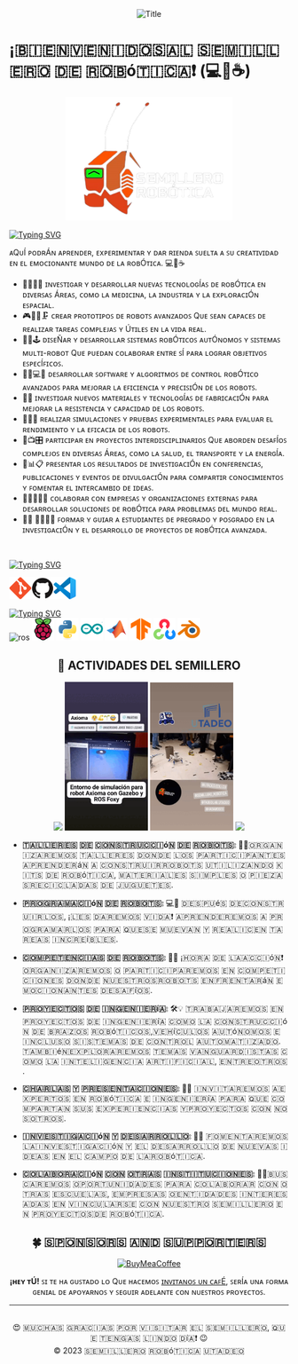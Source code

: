 <div align="center"><img src="https://readme-typing-svg.herokuapp.com?font=Architects+Daughter&color=%2338C2FF&size=50&center=true&vCenter=true&height=70&width=950&lines=¡La+revolución+robótica+comienza+aquí!" alt="Title"></img></div>


# ¡​🇧​​🇮​​🇪​​🇳​​🇻​​🇪​​🇳​​🇮​​🇩​​🇴​​🇸​ ​🇦​​🇱​ ​🇸​​🇪​​🇲​​🇮​​🇱​​🇱​​🇪​​🇷​​🇴​ ​🇩​​🇪​ ​🇷​​🇴​​🇧​ó​🇹​​🇮​​🇨​​🇦​❗ (💻💖☕)

<div id="header" align="center">
<img src="/img/semillero/background.png" width="300"/>
	
	
</div>

[![Typing SVG](https://readme-typing-svg.herokuapp.com?font=comfortaa&color=016EEA&size=24&width=600&lines=Diseñar+Desarrollar+Construir+Programar;Investigar+Optimizar+Simular+Modelar)](https://git.io/typing-svg)

ᴀQᴜÍ ᴘᴏᴅʀÁɴ ᴀᴘʀᴇɴᴅᴇʀ, ᴇxᴘᴇʀɪᴍᴇɴᴛᴀʀ ʏ ᴅᴀʀ ʀɪᴇɴᴅᴀ ꜱᴜᴇʟᴛᴀ ᴀ ꜱᴜ ᴄʀᴇᴀᴛɪᴠɪᴅᴀᴅ ᴇɴ ᴇʟ ᴇᴍᴏᴄɪᴏɴᴀɴᴛᴇ ᴍᴜɴᴅᴏ ᴅᴇ ʟᴀ ʀᴏʙÓᴛɪᴄᴀ. 💻💖☕


- 🧐🌱🚀🤓 ɪɴᴠᴇꜱᴛɪɢᴀʀ ʏ ᴅᴇꜱᴀʀʀᴏʟʟᴀʀ ɴᴜᴇᴠᴀꜱ ᴛᴇᴄɴᴏʟᴏɢÍᴀꜱ ᴅᴇ ʀᴏʙÓᴛɪᴄᴀ ᴇɴ ᴅɪᴠᴇʀꜱᴀꜱ Áʀᴇᴀꜱ, ᴄᴏᴍᴏ ʟᴀ ᴍᴇᴅɪᴄɪɴᴀ, ʟᴀ ɪɴᴅᴜꜱᴛʀɪᴀ ʏ ʟᴀ ᴇxᴘʟᴏʀᴀᴄɪÓɴ ᴇꜱᴘᴀᴄɪᴀʟ.
- 🎮👩‍🔧🗜 ᴄʀᴇᴀʀ ᴘʀᴏᴛᴏᴛɪᴘᴏꜱ ᴅᴇ ʀᴏʙᴏᴛꜱ ᴀᴠᴀɴᴢᴀᴅᴏꜱ Qᴜᴇ ꜱᴇᴀɴ ᴄᴀᴘᴀᴄᴇꜱ ᴅᴇ ʀᴇᴀʟɪᴢᴀʀ ᴛᴀʀᴇᴀꜱ ᴄᴏᴍᴘʟᴇᴊᴀꜱ ʏ Úᴛɪʟᴇꜱ ᴇɴ ʟᴀ ᴠɪᴅᴀ ʀᴇᴀʟ.
- 👾🎯🕹  ᴅɪꜱᴇÑᴀʀ ʏ ᴅᴇꜱᴀʀʀᴏʟʟᴀʀ ꜱɪꜱᴛᴇᴍᴀꜱ ʀᴏʙÓᴛɪᴄᴏꜱ ᴀᴜᴛÓɴᴏᴍᴏꜱ ʏ ꜱɪꜱᴛᴇᴍᴀꜱ ᴍᴜʟᴛɪ-ʀᴏʙᴏᴛ Qᴜᴇ ᴘᴜᴇᴅᴀɴ ᴄᴏʟᴀʙᴏʀᴀʀ ᴇɴᴛʀᴇ ꜱÍ ᴘᴀʀᴀ ʟᴏɢʀᴀʀ ᴏʙᴊᴇᴛɪᴠᴏꜱ ᴇꜱᴘᴇᴄÍꜰɪᴄᴏꜱ.
- 👩‍💻💻🧮 ᴅᴇꜱᴀʀʀᴏʟʟᴀʀ ꜱᴏꜰᴛᴡᴀʀᴇ ʏ ᴀʟɢᴏʀɪᴛᴍᴏꜱ ᴅᴇ ᴄᴏɴᴛʀᴏʟ ʀᴏʙÓᴛɪᴄᴏ ᴀᴠᴀɴᴢᴀᴅᴏꜱ ᴘᴀʀᴀ ᴍᴇᴊᴏʀᴀʀ ʟᴀ ᴇꜰɪᴄɪᴇɴᴄɪᴀ ʏ ᴘʀᴇᴄɪꜱɪÓɴ ᴅᴇ ʟᴏꜱ ʀᴏʙᴏᴛꜱ.
- 🦾🤖 ɪɴᴠᴇꜱᴛɪɢᴀʀ ɴᴜᴇᴠᴏꜱ ᴍᴀᴛᴇʀɪᴀʟᴇꜱ ʏ ᴛᴇᴄɴᴏʟᴏɢÍᴀꜱ ᴅᴇ ꜰᴀʙʀɪᴄᴀᴄɪÓɴ ᴘᴀʀᴀ ᴍᴇᴊᴏʀᴀʀ ʟᴀ ʀᴇꜱɪꜱᴛᴇɴᴄɪᴀ ʏ ᴄᴀᴘᴀᴄɪᴅᴀᴅ ᴅᴇ ʟᴏꜱ ʀᴏʙᴏᴛꜱ.
- 🚦🚧🚨 ʀᴇᴀʟɪᴢᴀʀ ꜱɪᴍᴜʟᴀᴄɪᴏɴᴇꜱ ʏ ᴘʀᴜᴇʙᴀꜱ ᴇxᴘᴇʀɪᴍᴇɴᴛᴀʟᴇꜱ ᴘᴀʀᴀ ᴇᴠᴀʟᴜᴀʀ ᴇʟ ʀᴇɴᴅɪᴍɪᴇɴᴛᴏ ʏ ʟᴀ ᴇꜰɪᴄᴀᴄɪᴀ ᴅᴇ ʟᴏꜱ ʀᴏʙᴏᴛꜱ.
- 🧿📺🎛 ᴘᴀʀᴛɪᴄɪᴘᴀʀ ᴇɴ ᴘʀᴏʏᴇᴄᴛᴏꜱ ɪɴᴛᴇʀᴅɪꜱᴄɪᴘʟɪɴᴀʀɪᴏꜱ Qᴜᴇ ᴀʙᴏʀᴅᴇɴ ᴅᴇꜱᴀꜰÍᴏꜱ ᴄᴏᴍᴘʟᴇᴊᴏꜱ ᴇɴ ᴅɪᴠᴇʀꜱᴀꜱ Áʀᴇᴀꜱ, ᴄᴏᴍᴏ ʟᴀ ꜱᴀʟᴜᴅ, ᴇʟ ᴛʀᴀɴꜱᴘᴏʀᴛᴇ ʏ ʟᴀ ᴇɴᴇʀɢÍᴀ.
- 📌📊📋 ᴘʀᴇꜱᴇɴᴛᴀʀ ʟᴏꜱ ʀᴇꜱᴜʟᴛᴀᴅᴏꜱ ᴅᴇ ɪɴᴠᴇꜱᴛɪɢᴀᴄɪÓɴ ᴇɴ ᴄᴏɴꜰᴇʀᴇɴᴄɪᴀꜱ, ᴘᴜʙʟɪᴄᴀᴄɪᴏɴᴇꜱ ʏ ᴇᴠᴇɴᴛᴏꜱ ᴅᴇ ᴅɪᴠᴜʟɢᴀᴄɪÓɴ ᴘᴀʀᴀ ᴄᴏᴍᴘᴀʀᴛɪʀ ᴄᴏɴᴏᴄɪᴍɪᴇɴᴛᴏꜱ ʏ ꜰᴏᴍᴇɴᴛᴀʀ ᴇʟ ɪɴᴛᴇʀᴄᴀᴍʙɪᴏ ᴅᴇ ɪᴅᴇᴀꜱ.
- 🏡🏢💁‍♀️🤵   ᴄᴏʟᴀʙᴏʀᴀʀ ᴄᴏɴ ᴇᴍᴘʀᴇꜱᴀꜱ ʏ ᴏʀɢᴀɴɪᴢᴀᴄɪᴏɴᴇꜱ ᴇxᴛᴇʀɴᴀꜱ ᴘᴀʀᴀ ᴅᴇꜱᴀʀʀᴏʟʟᴀʀ ꜱᴏʟᴜᴄɪᴏɴᴇꜱ ᴅᴇ ʀᴏʙÓᴛɪᴄᴀ ᴘᴀʀᴀ ᴘʀᴏʙʟᴇᴍᴀꜱ ᴅᴇʟ ᴍᴜɴᴅᴏ ʀᴇᴀʟ.
- 👨‍🏫 👩‍🎓👨‍🎓 ꜰᴏʀᴍᴀʀ ʏ ɢᴜɪᴀʀ ᴀ ᴇꜱᴛᴜᴅɪᴀɴᴛᴇꜱ ᴅᴇ ᴘʀᴇɢʀᴀᴅᴏ ʏ ᴘᴏꜱɢʀᴀᴅᴏ ᴇɴ ʟᴀ ɪɴᴠᴇꜱᴛɪɢᴀᴄɪÓɴ ʏ ᴇʟ ᴅᴇꜱᴀʀʀᴏʟʟᴏ ᴅᴇ ᴘʀᴏʏᴇᴄᴛᴏꜱ ᴅᴇ ʀᴏʙÓᴛɪᴄᴀ ᴀᴠᴀɴᴢᴀᴅᴀ.

 
<br>

[![Typing SVG](https://readme-typing-svg.herokuapp.com?font=comfortaa&color=016EEA&size=24&width=500&lines=Basic)](https://git.io/typing-svg)<br>


<img src="https://github.com/devicons/devicon/blob/master/icons/git/git-original.svg" title="Git" alt="Git" width="40" height="40"/><img src="https://github.com/devicons/devicon/blob/master/icons/github/github-original.svg" title="github" alt="github" width="40" height="40"/><img src="https://github.com/devicons/devicon/blob/master/icons/vscode/vscode-original.svg" title="vscode" alt="vscode" width="40" height="40"/>
<br>
	
[![Typing SVG](https://readme-typing-svg.herokuapp.com?font=comfortaa&color=016EEA&size=24&width=500&lines=Robotics)](https://git.io/typing-svg)<br>
<img src="https://upload.wikimedia.org/wikipedia/commons/b/bb/Ros_logo.svg" title="ros" alt="ros" width="80" height="40"/>
<img src="https://github.com/devicons/devicon/blob/master/icons/raspberrypi/raspberrypi-original.svg" title="arduino" alt="arduino" width="40" height="40"/>
<img src="https://github.com/devicons/devicon/blob/master/icons/python/python-original.svg" title="python" alt="python" width="40" height="40"/>
<img src="https://github.com/devicons/devicon/blob/master/icons/arduino/arduino-original.svg" title="RaspberryPi" alt="RaspberryPi" width="40" height="40"/>
<img src="https://github.com/devicons/devicon/blob/master/icons/matlab/matlab-original.svg" title="matlab" alt="matlab" width="40" height="40"/>
<img src="https://github.com/devicons/devicon/blob/master/icons/tensorflow/tensorflow-original.svg" title="TensorFlow" alt="TensorFlow" width="40" height="40"/>
<img src="https://github.com/devicons/devicon/blob/master/icons/opencv/opencv-original.svg" title="opencv" alt="opencv" width="40" height="40"/>
<img src="https://github.com/devicons/devicon/blob/master/icons/blender/blender-original.svg" title="blender" alt="blender" width="40" height="40"/>
	




<div align="center">

## 🎵 ACTIVIDADES DEL SEMILLERO

</div>

<div align="center">
<img src="/img/semillero/siro.gif" width="150"/>
<img src="/img/semillero/simulacion.gif" width="150"/>
<img src="/img/semillero/carrera.gif" width="150"/>
<img src="/img/semillero/teleoperado.gif" width="150"/>
</div>


- **​🇹​​🇦​​🇱​​🇱​​🇪​​🇷​​🇪​​🇸​ ​🇩​​🇪​ ​🇨​​🇴​​🇳​​🇸​​🇹​​🇷​​🇺​​🇨​​🇨​​🇮​ó​🇳​ ​🇩​​🇪​ ​🇷​​🇴​​🇧​​🇴​​🇹​​🇸​**⦂ 🤖🔧 ​🇴​​🇷​​🇬​​🇦​​🇳​​🇮​​🇿​​🇦​​🇷​​🇪​​🇲​​🇴​​🇸​ ​🇹​​🇦​​🇱​​🇱​​🇪​​🇷​​🇪​​🇸​ ​🇩​​🇴​​🇳​​🇩​​🇪​ ​🇱​​🇴​​🇸​ ​🇵​​🇦​​🇷​​🇹​​🇮​​🇨​​🇮​​🇵​​🇦​​🇳​​🇹​​🇪​​🇸​ ​🇦​​🇵​​🇷​​🇪​​🇳​​🇩​​🇪​​🇷​á​🇳​ ​🇦​ ​🇨​​🇴​​🇳​​🇸​​🇹​​🇷​​🇺​​🇮​​🇷​ ​🇷​​🇴​​🇧​​🇴​​🇹​​🇸​ ​🇺​​🇹​​🇮​​🇱​​🇮​​🇿​​🇦​​🇳​​🇩​​🇴​ ​🇰​​🇮​​🇹​​🇸​ ​🇩​​🇪​ ​🇷​​🇴​​🇧​ó​🇹​​🇮​​🇨​​🇦​, ​🇲​​🇦​​🇹​​🇪​​🇷​​🇮​​🇦​​🇱​​🇪​​🇸​ ​🇸​​🇮​​🇲​​🇵​​🇱​​🇪​​🇸​ ​🇴​ ​🇵​​🇮​​🇪​​🇿​​🇦​​🇸​ ​🇷​​🇪​​🇨​​🇮​​🇨​​🇱​​🇦​​🇩​​🇦​​🇸​ ​🇩​​🇪​ ​🇯​​🇺​​🇬​​🇺​​🇪​​🇹​​🇪​​🇸​.
  
- **​🇵​​🇷​​🇴​​🇬​​🇷​​🇦​​🇲​​🇦​​🇨​​🇮​ó​🇳​ ​🇩​​🇪​ ​🇷​​🇴​​🇧​​🇴​​🇹​​🇸​**⦂ 💻🤖 ​🇩​​🇪​​🇸​​🇵​​🇺​é​🇸​ ​🇩​​🇪​ ​🇨​​🇴​​🇳​​🇸​​🇹​​🇷​​🇺​​🇮​​🇷​​🇱​​🇴​​🇸​, ¡​🇱​​🇪​​🇸​ ​🇩​​🇦​​🇷​​🇪​​🇲​​🇴​​🇸​ ​🇻​​🇮​​🇩​​🇦​❗ ​🇦​​🇵​​🇷​​🇪​​🇳​​🇩​​🇪​​🇷​​🇪​​🇲​​🇴​​🇸​ ​🇦​ ​🇵​​🇷​​🇴​​🇬​​🇷​​🇦​​🇲​​🇦​​🇷​​🇱​​🇴​​🇸​ ​🇵​​🇦​​🇷​​🇦​ ​🇶​​🇺​​🇪​ ​🇸​​🇪​ ​🇲​​🇺​​🇪​​🇻​​🇦​​🇳​ ​🇾​ ​🇷​​🇪​​🇦​​🇱​​🇮​​🇨​​🇪​​🇳​ ​🇹​​🇦​​🇷​​🇪​​🇦​​🇸​ ​🇮​​🇳​​🇨​​🇷​​🇪​í​🇧​​🇱​​🇪​​🇸​.
  
- **​🇨​​🇴​​🇲​​🇵​​🇪​​🇹​​🇪​​🇳​​🇨​​🇮​​🇦​​🇸​ ​🇩​​🇪​ ​🇷​​🇴​​🇧​​🇴​​🇹​​🇸​**⦂ 🏁🤖 ¡​🇭​​🇴​​🇷​​🇦​ ​🇩​​🇪​ ​🇱​​🇦​ ​🇦​​🇨​​🇨​​🇮​ó​🇳​❗ ​🇴​​🇷​​🇬​​🇦​​🇳​​🇮​​🇿​​🇦​​🇷​​🇪​​🇲​​🇴​​🇸​ ​🇴​ ​🇵​​🇦​​🇷​​🇹​​🇮​​🇨​​🇮​​🇵​​🇦​​🇷​​🇪​​🇲​​🇴​​🇸​ ​🇪​​🇳​ ​🇨​​🇴​​🇲​​🇵​​🇪​​🇹​​🇮​​🇨​​🇮​​🇴​​🇳​​🇪​​🇸​ ​🇩​​🇴​​🇳​​🇩​​🇪​ ​🇳​​🇺​​🇪​​🇸​​🇹​​🇷​​🇴​​🇸​ ​🇷​​🇴​​🇧​​🇴​​🇹​​🇸​ ​🇪​​🇳​​🇫​​🇷​​🇪​​🇳​​🇹​​🇦​​🇷​á​🇳​ ​🇪​​🇲​​🇴​​🇨​​🇮​​🇴​​🇳​​🇦​​🇳​​🇹​​🇪​​🇸​ ​🇩​​🇪​​🇸​​🇦​​🇫​í​🇴​​🇸​.
  
- **​🇵​​🇷​​🇴​​🇾​​🇪​​🇨​​🇹​​🇴​​🇸​ ​🇩​​🇪​ ​🇮​​🇳​​🇬​​🇪​​🇳​​🇮​​🇪​​🇷​í​🇦​**⦂ 🛠️💡 ​🇹​​🇷​​🇦​​🇧​​🇦​​🇯​​🇦​​🇷​​🇪​​🇲​​🇴​​🇸​ ​🇪​​🇳​ ​🇵​​🇷​​🇴​​🇾​​🇪​​🇨​​🇹​​🇴​​🇸​ ​🇩​​🇪​ ​🇮​​🇳​​🇬​​🇪​​🇳​​🇮​​🇪​​🇷​í​🇦​ ​🇨​​🇴​​🇲​​🇴​ ​🇱​​🇦​ ​🇨​​🇴​​🇳​​🇸​​🇹​​🇷​​🇺​​🇨​​🇨​​🇮​ó​🇳​ ​🇩​​🇪​ ​🇧​​🇷​​🇦​​🇿​​🇴​​🇸​ ​🇷​​🇴​​🇧​ó​🇹​​🇮​​🇨​​🇴​​🇸​, ​🇻​​🇪​​🇭​í​🇨​​🇺​​🇱​​🇴​​🇸​ ​🇦​​🇺​​🇹​ó​🇳​​🇴​​🇲​​🇴​​🇸​ ​🇪​ ​🇮​​🇳​​🇨​​🇱​​🇺​​🇸​​🇴​ ​🇸​​🇮​​🇸​​🇹​​🇪​​🇲​​🇦​​🇸​ ​🇩​​🇪​ ​🇨​​🇴​​🇳​​🇹​​🇷​​🇴​​🇱​ ​🇦​​🇺​​🇹​​🇴​​🇲​​🇦​​🇹​​🇮​​🇿​​🇦​​🇩​​🇴​. ​🇹​​🇦​​🇲​​🇧​​🇮​é​🇳​ ​🇪​​🇽​​🇵​​🇱​​🇴​​🇷​​🇦​​🇷​​🇪​​🇲​​🇴​​🇸​ ​🇹​​🇪​​🇲​​🇦​​🇸​ ​🇻​​🇦​​🇳​​🇬​​🇺​​🇦​​🇷​​🇩​​🇮​​🇸​​🇹​​🇦​​🇸​ ​🇨​​🇴​​🇲​​🇴​ ​🇱​​🇦​ ​🇮​​🇳​​🇹​​🇪​​🇱​​🇮​​🇬​​🇪​​🇳​​🇨​​🇮​​🇦​ ​🇦​​🇷​​🇹​​🇮​​🇫​​🇮​​🇨​​🇮​​🇦​​🇱​, ​🇪​​🇳​​🇹​​🇷​​🇪​ ​🇴​​🇹​​🇷​​🇴​​🇸​.
  
- **​🇨​​🇭​​🇦​​🇷​​🇱​​🇦​​🇸​ ​🇾​ ​🇵​​🇷​​🇪​​🇸​​🇪​​🇳​​🇹​​🇦​​🇨​​🇮​​🇴​​🇳​​🇪​​🇸​**⦂ 🎤💬 ​🇮​​🇳​​🇻​​🇮​​🇹​​🇦​​🇷​​🇪​​🇲​​🇴​​🇸​ ​🇦​ ​🇪​​🇽​​🇵​​🇪​​🇷​​🇹​​🇴​​🇸​ ​🇪​​🇳​ ​🇷​​🇴​​🇧​ó​🇹​​🇮​​🇨​​🇦​ ​🇪​ ​🇮​​🇳​​🇬​​🇪​​🇳​​🇮​​🇪​​🇷​í​🇦​ ​🇵​​🇦​​🇷​​🇦​ ​🇶​​🇺​​🇪​ ​🇨​​🇴​​🇲​​🇵​​🇦​​🇷​​🇹​​🇦​​🇳​ ​🇸​​🇺​​🇸​ ​🇪​​🇽​​🇵​​🇪​​🇷​​🇮​​🇪​​🇳​​🇨​​🇮​​🇦​​🇸​ ​🇾​ ​🇵​​🇷​​🇴​​🇾​​🇪​​🇨​​🇹​​🇴​​🇸​ ​🇨​​🇴​​🇳​ ​🇳​​🇴​​🇸​​🇴​​🇹​​🇷​​🇴​​🇸​.
  
- **​🇮​​🇳​​🇻​​🇪​​🇸​​🇹​​🇮​​🇬​​🇦​​🇨​​🇮​ó​🇳​ ​🇾​ ​🇩​​🇪​​🇸​​🇦​​🇷​​🇷​​🇴​​🇱​​🇱​​🇴​**⦂ 🚀🔬 ​🇫​​🇴​​🇲​​🇪​​🇳​​🇹​​🇦​​🇷​​🇪​​🇲​​🇴​​🇸​ ​🇱​​🇦​ ​🇮​​🇳​​🇻​​🇪​​🇸​​🇹​​🇮​​🇬​​🇦​​🇨​​🇮​ó​🇳​ ​🇾​ ​🇪​​🇱​ ​🇩​​🇪​​🇸​​🇦​​🇷​​🇷​​🇴​​🇱​​🇱​​🇴​ ​🇩​​🇪​ ​🇳​​🇺​​🇪​​🇻​​🇦​​🇸​ ​🇮​​🇩​​🇪​​🇦​​🇸​ ​🇪​​🇳​ ​🇪​​🇱​ ​🇨​​🇦​​🇲​​🇵​​🇴​ ​🇩​​🇪​ ​🇱​​🇦​ ​🇷​​🇴​​🇧​ó​🇹​​🇮​​🇨​​🇦​.
  
- **​🇨​​🇴​​🇱​​🇦​​🇧​​🇴​​🇷​​🇦​​🇨​​🇮​ó​🇳​ ​🇨​​🇴​​🇳​ ​🇴​​🇹​​🇷​​🇦​​🇸​ ​🇮​​🇳​​🇸​​🇹​​🇮​​🇹​​🇺​​🇨​​🇮​​🇴​​🇳​​🇪​​🇸​**⦂ 🤝🏫 ​🇧​​🇺​​🇸​​🇨​​🇦​​🇷​​🇪​​🇲​​🇴​​🇸​ ​🇴​​🇵​​🇴​​🇷​​🇹​​🇺​​🇳​​🇮​​🇩​​🇦​​🇩​​🇪​​🇸​ ​🇵​​🇦​​🇷​​🇦​ ​🇨​​🇴​​🇱​​🇦​​🇧​​🇴​​🇷​​🇦​​🇷​ ​🇨​​🇴​​🇳​ ​🇴​​🇹​​🇷​​🇦​​🇸​ ​🇪​​🇸​​🇨​​🇺​​🇪​​🇱​​🇦​​🇸​, ​🇪​​🇲​​🇵​​🇷​​🇪​​🇸​​🇦​​🇸​ ​🇴​ ​🇪​​🇳​​🇹​​🇮​​🇩​​🇦​​🇩​​🇪​​🇸​ ​🇮​​🇳​​🇹​​🇪​​🇷​​🇪​​🇸​​🇦​​🇩​​🇦​​🇸​ ​🇪​​🇳​ ​🇻​​🇮​​🇳​​🇨​​🇺​​🇱​​🇦​​🇷​​🇸​​🇪​ ​🇨​​🇴​​🇳​ ​🇳​​🇺​​🇪​​🇸​​🇹​​🇷​​🇴​ ​🇸​​🇪​​🇲​​🇮​​🇱​​🇱​​🇪​​🇷​​🇴​ ​🇪​​🇳​ ​🇵​​🇷​​🇴​​🇾​​🇪​​🇨​​🇹​​🇴​​🇸​ ​🇩​​🇪​ ​🇷​​🇴​​🇧​ó​🇹​​🇮​​🇨​​🇦​.


<div align="center">

## 🍀 ​🇸​​🇵​​🇴​​🇳​​🇸​​🇴​​🇷​​🇸​ ​🇦​​🇳​​🇩​ ​🇸​​🇺​​🇵​​🇵​​🇴​​🇷​​🇹​​🇪​​🇷​​🇸​

[![BuyMeaCoffee](https://img.shields.io/badge/Buymeacoffee-%23FFDD00.svg?&style=for-the-badge&logo=buy-me-a-coffee&logoColor=black)](https://buymeacoff.ee)


**¡ʜᴇʏ ᴛÚ!** ꜱɪ ᴛᴇ ʜᴀ ɢᴜꜱᴛᴀᴅᴏ ʟᴏ Qᴜᴇ ʜᴀᴄᴇᴍᴏꜱ [ɪɴᴠɪᴛᴀɴᴏꜱ ᴜɴ ᴄᴀꜰÉ](ʜᴛᴛᴘꜱ://ʙᴍᴄ.xʏᴢ),  ꜱᴇʀÍᴀ ᴜɴᴀ ꜰᴏʀᴍᴀ ɢᴇɴɪᴀʟ ᴅᴇ ᴀᴘᴏʏᴀʀɴᴏꜱ ʏ ꜱᴇɢᴜɪʀ ᴀᴅᴇʟᴀɴᴛᴇ ᴄᴏɴ ɴᴜᴇꜱᴛʀᴏꜱ ᴘʀᴏʏᴇᴄᴛᴏꜱ.


---
	

	
<br>
 😍 ​🇲​​🇺​​🇨​​🇭​​🇦​​🇸​ ​🇬​​🇷​​🇦​​🇨​​🇮​​🇦​​🇸​ ​🇵​​🇴​​🇷​ ​🇻​​🇮​​🇸​​🇮​​🇹​​🇦​​🇷​ ​🇪​​🇱​ ​🇸​​🇪​​🇲​​🇮​​🇱​​🇱​​🇪​​🇷​​🇴​, ​🇶​​🇺​​🇪​ ​🇹​​🇪​​🇳​​🇬​​🇦​​🇸​ ​🇱​​🇮​​🇳​​🇩​​🇴​ ​🇩​í​🇦​❗ 😉
  <br/>  
  &copy; 2023 ​🇸​​🇪​​🇲​​🇮​​🇱​​🇱​​🇪​​🇷​​🇴​ ​🇷​​🇴​​🇧​ó​🇹​​🇮​​🇨​​🇦​ ​🇺​​🇹​​🇦​​🇩​​🇪​​🇴​
</div>
 
<!-- 
  Generar fuentes
  https://lingojam.com/FancyTextGenerator 
-->